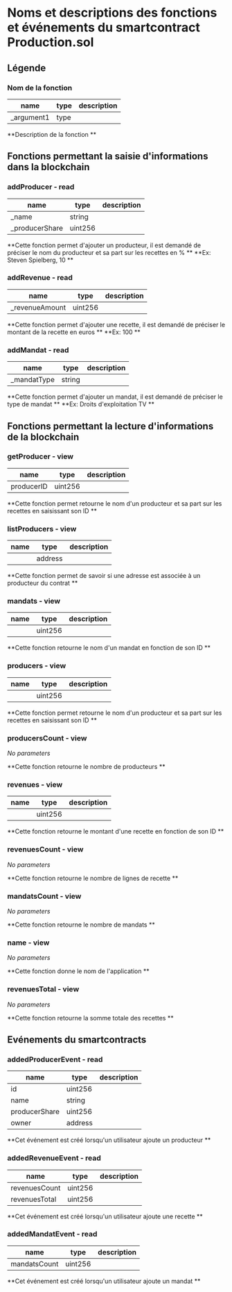 # Noms et descriptions des fonctions et événements du smartcontract Production.sol

## Légende

### Nom de la fonction

| name        | type | description |
| ----------- | ---- | ----------- |
| \_argument1 | type |

**Description de la fonction **

## Fonctions permettant la saisie d'informations dans la blockchain

### addProducer - read

| name            | type    | description |
| --------------- | ------- | ----------- |
| \_name          | string  |
| \_producerShare | uint256 |

**Cette fonction permet d'ajouter un producteur, il est demandé de préciser le nom du producteur et sa part sur les recettes en % **
**Ex: Steven Spielberg, 10 **

### addRevenue - read

| name            | type    | description |
| --------------- | ------- | ----------- |
| \_revenueAmount | uint256 |

**Cette fonction permet d'ajouter une recette, il est demandé de préciser le montant de la recette en euros **
**Ex: 100 **

### addMandat - read

| name         | type   | description |
| ------------ | ------ | ----------- |
| \_mandatType | string |

**Cette fonction permet d'ajouter un mandat, il est demandé de préciser le type de mandat **
**Ex: Droits d'exploitation TV **

## Fonctions permettant la lecture d'informations de la blockchain

### getProducer - view

| name       | type    | description |
| ---------- | ------- | ----------- |
| producerID | uint256 |

**Cette fonction permet retourne le nom d'un producteur et sa part sur les recettes en saisissant son ID **

### listProducers - view

| name | type    | description |
| ---- | ------- | ----------- |
|      | address |

**Cette fonction permet de savoir si une adresse est associée à un producteur du contrat **

### mandats - view

| name | type    | description |
| ---- | ------- | ----------- |
|      | uint256 |

**Cette fonction retourne le nom d'un mandat en fonction de son ID **

### producers - view

| name | type    | description |
| ---- | ------- | ----------- |
|      | uint256 |

**Cette fonction permet retourne le nom d'un producteur et sa part sur les recettes en saisissant son ID **

### producersCount - view

_No parameters_

**Cette fonction retourne le nombre de producteurs **

### revenues - view

| name | type    | description |
| ---- | ------- | ----------- |
|      | uint256 |

**Cette fonction retourne le montant d'une recette en fonction de son ID **

### revenuesCount - view

_No parameters_

**Cette fonction retourne le nombre de lignes de recette **

### mandatsCount - view

_No parameters_

**Cette fonction retourne le nombre de mandats **

### name - view

_No parameters_

**Cette fonction donne le nom de l'application **

### revenuesTotal - view

_No parameters_

**Cette fonction retourne la somme totale des recettes **

## Evénements du smartcontracts

### addedProducerEvent - read

| name          | type    | description |
| ------------- | ------- | ----------- |
| id            | uint256 |
| name          | string  |
| producerShare | uint256 |
| owner         | address |

**Cet événement est créé lorsqu'un utilisateur ajoute un producteur **

### addedRevenueEvent - read

| name          | type    | description |
| ------------- | ------- | ----------- |
| revenuesCount | uint256 |
| revenuesTotal | uint256 |

**Cet événement est créé lorsqu'un utilisateur ajoute une recette **

### addedMandatEvent - read

| name         | type    | description |
| ------------ | ------- | ----------- |
| mandatsCount | uint256 |

**Cet événement est créé lorsqu'un utilisateur ajoute un mandat **
